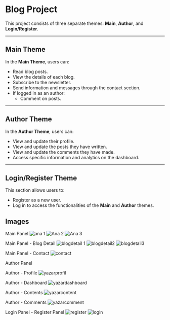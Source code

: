 # Blog Project

This project consists of three separate themes: **Main**, **Author**, and **Login/Register**.

---

## Main Theme

In the **Main Theme**, users can:

- Read blog posts.
- View the details of each blog.
- Subscribe to the newsletter.
- Send information and messages through the contact section.
- If logged in as an author:
  - Comment on posts.

---

## Author Theme

In the **Author Theme**, users can:

- View and update their profile.
- View and update the posts they have written.
- View and update the comments they have made.
- Access specific information and analytics on the dashboard.

---

## Login/Register Theme

This section allows users to:

- Register as a new user.
- Log in to access the functionalities of the **Main** and **Author** themes.


## Images
Main Panel
![ana 1](https://github.com/user-attachments/assets/31cbef1e-84bc-45d2-a861-07941f06f38f)
![Ana 2](https://github.com/user-attachments/assets/a03c018c-0cc9-4a85-95bc-76fa99e33a39)
![Ana 3](https://github.com/user-attachments/assets/7e5bc4a7-5b43-4c21-959d-76c0d238bc0e)

Main Panel - Blog Detail
![blogdetail 1](https://github.com/user-attachments/assets/ce48c898-d1bd-4b74-9e02-6e011a7a674d)
![blogdetail2](https://github.com/user-attachments/assets/6d773390-275f-4b89-9c66-570819eb2fd1)
![blogdetail3](https://github.com/user-attachments/assets/cac97c73-f1cc-448f-90a6-b9ed63005e1f)

Main Panel - Contact 
![contact](https://github.com/user-attachments/assets/e62ad2ac-9d13-4423-9ca2-bffb8fa10da2)

Author Panel 

Author - Profile
![yazarprofil](https://github.com/user-attachments/assets/26e89f33-be9a-4644-abf5-ecebf316485c)

Author - Dashboard
![yazardashboard](https://github.com/user-attachments/assets/c1c89957-bb81-4bbf-8b91-21e311a1983a)

Author - Contents
![yazarcontent](https://github.com/user-attachments/assets/ef19b1c1-a5c1-4f1d-9793-d2a6219d8dcf)

Author - Comments
![yazarcomment](https://github.com/user-attachments/assets/8378cb8c-c438-42be-822f-f3ec4848f3c0)


Login Panel - Register Panel
![register](https://github.com/user-attachments/assets/5e3a0708-4a82-4d4d-afbe-a493642854f6)
![login](https://github.com/user-attachments/assets/c040e8fa-2b36-4f95-ad3d-8db6b005bf12)









